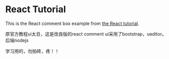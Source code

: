 # React Tutorial

This is the React comment box example from [the React tutorial](http://facebook.github.io/react/docs/tutorial.html).

原官方教程ui太丑，这是改良版的react comment ui采用了bootstrap，ueditor。后端nodejs

学习用的，勿拍砖，疼！！